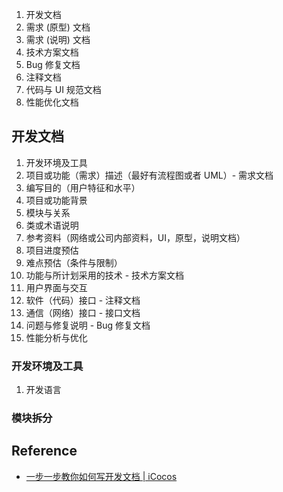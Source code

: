 1. 开发文档
2. 需求 (原型) 文档
3. 需求 (说明) 文档
4. 技术方案文档
5. Bug 修复文档
6. 注释文档
7. 代码与 UI 规范文档
8. 性能优化文档

## 开发文档

1. 开发环境及工具
2. 项目或功能（需求）描述（最好有流程图或者 UML）- 需求文档
3. 编写目的（用户特征和水平）
4. 项目或功能背景
5. 模块与关系
6. 类或术语说明
7. 参考资料（网络或公司内部资料，UI，原型，说明文档）
8. 项目进度预估
9. 难点预估（条件与限制）
10. 功能与所计划采用的技术 - 技术方案文档
11. 用户界面与交互
12. 软件（代码）接口 - 注释文档
13. 通信（网络）接口 - 接口文档
14. 问题与修复说明 - Bug 修复文档
15. 性能分析与优化

### 开发环境及工具

1. 开发语言  

### 模块拆分

## Reference

- [一步一步教你如何写开发文档 | iCocos](https://icocos.github.io/2017/01/02/%E4%B8%80%E6%AD%A5%E4%B8%80%E6%AD%A5%E6%95%99%E4%BD%A0%E5%A6%82%E4%BD%95%E5%86%99%E5%BC%80%E5%8F%91%E6%96%87%E6%A1%A3/)

